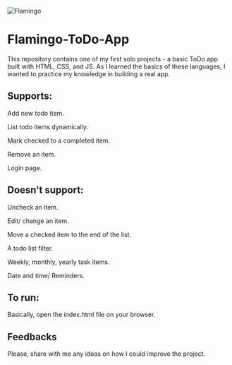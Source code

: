 ![Flamingo](https://user-images.githubusercontent.com/109144680/214220228-c6e9d44f-09c1-4c0f-9b8d-7f615eb1c701.png)

# Flamingo-ToDo-App

This repository contains one of my first solo projects - a basic ToDo app built with HTML, CSS, and JS.
As I learned the basics of these languages, I wanted to practice my knowledge in building a real app.

## Supports:

Add new todo item.

List todo items dynamically.

Mark checked to a completed item.

Remove an item.

Login page.

## Doesn't support:

Uncheck an item.

Edit/ change an item.

Move a checked item to the end of the list.

A todo list filter.

Weekly, monthly, yearly task items.

Date and time/ Reminders.

## To run:

Basically, open the index.html file on your browser.

## Feedbacks

Please, share with me any ideas on how I could improve the project.
